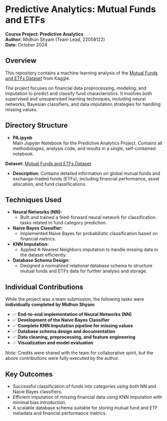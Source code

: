# Predictive Analytics: Mutual Funds and ETFs  

**Course Project: Predictive Analytics**  
**Author:** Midhun Shyam (Team Lead, 22058122)  
**Date:** October 2024



## Overview  

This repository contains a machine learning analysis of the [Mutual Funds and ETFs Dataset](https://www.kaggle.com/datasets/stefanoleone992/mutual-funds-and-etfs) from Kaggle.  

The project focuses on financial data preprocessing, modeling, and imputation to predict and classify fund characteristics. It involves both supervised and unsupervised learning techniques, including neural networks, Bayesian classifiers, and data imputation strategies for handling missing values.



## Directory Structure

- **PA.ipynb**  
  Main Jupyter Notebook for the Predictive Analytics Project. Contains all methodologies, analysis code, and results in a single, self-contained notebook.


**Dataset:** [Mutual Funds and ETFs Dataset](https://www.kaggle.com/datasets/stefanoleone992/mutual-funds-and-etfs) 

- **Description:** Contains detailed information on global mutual funds and exchange-traded funds (ETFs), including financial performance, asset allocation, and fund classifications.


## Techniques Used  

- **Neural Networks (NN):**  
  - Built and trained a feed-forward neural network for classification tasks related to fund category prediction.  
- **Naive Bayes Classifier:**  
  - Implemented Naive Bayes for probabilistic classification based on financial metrics.  
- **KNN Imputation:**  
  - Applied K-Nearest Neighbors imputation to handle missing data in the dataset efficiently.  
- **Database Schema Design:**  
  - Designed a normalized relational database schema to structure mutual funds and ETFs data for further analysis and storage.
  

## Individual Contributions  

While the project was a team submission, the following tasks were **individually completed by Midhun Shyam**:

- ✅ **End-to-end implementation of Neural Networks (NN)**  
- ✅ **Development of the Naive Bayes Classifier**  
- ✅ **Complete KNN Imputation pipeline for missing values**  
- ✅ **Database schema design and documentation**  
- ✅ **Data cleaning, preprocessing, and feature engineering**  
- ✅ **Visualization and model evaluation**

*Note:* Credits were shared with the team for collaborative spirit, but the above contributions were fully executed by the author.

## Key Outcomes

- Successful classification of funds into categories using both NN and Naive Bayes classifiers.
- Efficient imputation of missing financial data using KNN imputation with minimal bias introduction.
- A scalable database schema suitable for storing mutual fund and ETF metadata and financial performance metrics.
